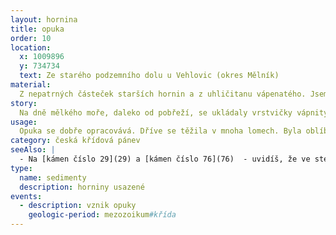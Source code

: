 ```yaml
---
layout: hornina
title: opuka
order: 10
location:
  x: 1009896
  y: 734734
  text: Ze starého podzemního dolu u Vehlovic (okres Mělník)
material:
  Z nepatrných částeček starších hornin a z uhličitanu vápenatého. Jsem přechodem mezi biochemickými sedimenty (vápenci) a klastickými sedimenty (prachovci).
story:
  Na dně mělkého moře, daleko od pobřeží, se ukládaly vrstvičky vápnitých kalů. Z kalů vznikla pevná hornina - slínovec. Později moře ustoupilo a zpevněné mořské sedimenty se staly součástí souše. V pleistocénu řeka Labe vyhlodala v křídových sedimentech hluboké údolí. Později si lidé z opuky začali stavět domy. Kvalitní opuku těžili u Vehlovic ručně v v malém podzemním dolu, založeném v boku labského údolí.
usage:
  Opuka se dobře opracovává. Dříve se těžila v mnoha lomech. Byla oblíbeným materiálem románských stavitelů. Nejstarší pražské kostely - bazilika Sv. Jiří na Pražském Hradě a pražské rotundy jsou postavené právě z opuky. 
category: česká křídová pánev
seeAlso: |
  - Na [kámen číslo 29](29) a [kámen číslo 76](76)  - uvidíš, že ve stejném moři vznikaly i jiné sedimenty.
type:
  name: sedimenty
  description: horniny usazené
events:
  - description: vznik opuky
    geologic-period: mezozoikum#křída
---
```



